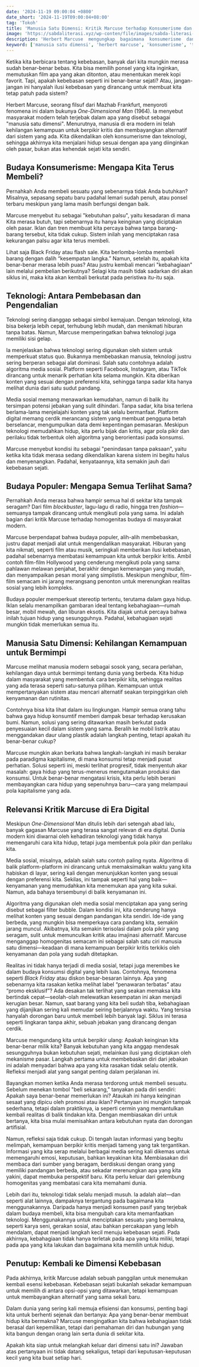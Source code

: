 ```yaml
---
date: '2024-11-19 09:00:04 +0800'
date_short: '2024-11-19T09:00:04+08:00'
tag: 'Tokoh'
title: 'Manusia Satu Dimensi: Kritik Marcuse terhadap Konsumerisme dan Teknologi'
image: 'https://sabdaliterasi.xyz/wp-conten/file/images/sabda-literasi-manusia-satu-dimensi-kritik-marcuse-terhadap-konsumerisme-dan-teknologi.jpg'
description: 'Herbert Marcuse  mengungkap  bagaimana  konsumerisme  dan  teknologi  membentuk  manusia  satu  dimensi.  Temukan  cara  menemukan  kebebasan  sejati.'
keyword: ['manusia satu dimensi', 'herbert marcuse', 'konsumerisme', 'teknologi dan kontrol sosial', 'ilusi kebebasan', 'kritik kapitalisme']
---
```

<p>Ketika kita berbicara tentang kebebasan, banyak dari kita mungkin merasa sudah benar-benar bebas. Kita bisa memilih ponsel yang kita inginkan, memutuskan film apa yang akan ditonton, atau menentukan merek kopi favorit. Tapi, apakah kebebasan seperti ini benar-benar sejati? Atau, jangan-jangan ini hanyalah ilusi kebebasan yang dirancang untuk membuat kita tetap patuh pada sistem? </p><p>Herbert Marcuse, seorang filsuf dari Mazhab Frankfurt, menyoroti fenomena ini dalam bukunya <em>One-Dimensional Man</em> (1964). Ia menyebut masyarakat modern telah terjebak dalam apa yang disebut sebagai "manusia satu dimensi". Menurutnya, manusia di era modern ini telah kehilangan kemampuan untuk berpikir kritis dan membayangkan alternatif dari sistem yang ada. Kita dikendalikan oleh konsumerisme dan teknologi, sehingga akhirnya kita menjalani hidup sesuai dengan apa yang diinginkan oleh pasar, bukan atas kehendak sejati kita sendiri. </p><h2>Budaya Konsumerisme: Mengapa Kita Terus Membeli? </h2><p>Pernahkah Anda membeli sesuatu yang sebenarnya tidak Anda butuhkan? Misalnya, sepasang sepatu baru padahal lemari sudah penuh, atau ponsel terbaru meskipun yang lama masih berfungsi dengan baik. </p><p>Marcuse menyebut itu sebagai "kebutuhan palsu", yaitu kesadaran di mana Kita merasa butuh, tapi sebenarnya itu hanya keinginan yang diciptakan oleh pasar. Iklan dan tren membuat kita percaya bahwa tanpa barang-barang tersebut, kita tidak cukup. Sistem inilah yang menciptakan rasa kekurangan palsu agar kita terus membeli. </p><p>Lihat saja Black Friday atau flash sale. Kita berlomba-lomba membeli barang dengan dalih “kesempatan langka.” Namun, setelah itu, apakah kita benar-benar merasa lebih puas? Atau justru kembali mencari "kebahagiaan" lain melalui pembelian berikutnya? Selagi kita masih tidak sadarkan diri akan siklus ini, maka kita akan kembali berkutat pada peristiwa itu-itu saja. </p><h2>Teknologi: Antara Pembebasan dan Pengendalian </h2><p>Teknologi sering dianggap sebagai simbol kemajuan. Dengan teknologi, kita bisa bekerja lebih cepat, terhubung lebih mudah, dan menikmati hiburan tanpa batas. Namun, Marcuse memperingatkan bahwa teknologi juga memiliki sisi gelap. </p><p>Ia menjelaskan bahwa teknologi sering digunakan oleh sistem untuk memperkuat status quo. Bukannya membebaskan manusia, teknologi justru sering berperan sebagai alat dominasi. Salah satu contohnya adalah algoritma media sosial. Platform seperti Facebook, Instagram, atau TikTok dirancang untuk menarik perhatian kita selama mungkin. Kita diberikan konten yang sesuai dengan preferensi kita, sehingga tanpa sadar kita hanya melihat dunia dari satu sudut pandang. </p><p>Media sosial memang menawarkan kemudahan, namun di balik itu tersimpan potensi jebakan yang sulit dihindari. Tanpa sadar, kita bisa terlena berlama-lama menjelajahi konten yang tak selalu bermanfaat. Platform digital memang cerdik merancang sistem yang membuat pengguna betah berselancar, mengumpulkan data demi kepentingan pemasaran. Meskipun teknologi memudahkan hidup, kita perlu bijak dan kritis, agar pola pikir dan perilaku tidak terbentuk oleh algoritma yang berorientasi pada konsumsi. </p><p>Marcuse menyebut kondisi itu sebagai "penindasan tanpa paksaan", yaitu ketika kita tidak merasa sedang dikendalikan karena sistem ini begitu halus dan menyenangkan. Padahal, kenyataannya, kita semakin jauh dari kebebasan sejati. </p><h2>Budaya Populer: Mengapa Semua Terlihat Sama? </h2><p>Pernahkah Anda merasa bahwa hampir semua hal di sekitar kita tampak seragam? Dari film <em>blockbuster</em>, lagu-lagu di radio, hingga tren <em>fashion</em>—semuanya tampak dirancang untuk mengikuti pola yang sama. Ini adalah bagian dari kritik Marcuse terhadap homogenitas budaya di masyarakat modern. </p><p>Marcuse berpendapat bahwa budaya populer,  alih-alih  membebaskan,  justru  dapat  menjadi  alat  untuk  mengendalikan  masyarakat. Hiburan  yang  kita  nikmati,  seperti  film  atau  musik,  seringkali  memberikan  ilusi  kebebasan,  padahal  sebenarnya  membatasi  kemampuan  kita  untuk  berpikir  kritis. Ambil  contoh  film-film  Hollywood  yang  cenderung  mengikuti  pola  yang  sama:  pahlawan  melawan  penjahat,  berakhir  dengan  kemenangan  yang  mudah,  dan  menyampaikan  pesan  moral  yang  simplistis. Meskipun  menghibur,  film-film  semacam  ini  jarang  merangsang  penonton  untuk  merenungkan  realitas  sosial  yang  lebih  kompleks. </p><p>Budaya populer memperkuat stereotip tertentu, terutama dalam gaya hidup. Iklan selalu menampilkan gambaran ideal tentang kebahagiaan—rumah besar, mobil mewah, dan liburan eksotis. Kita diajak untuk percaya bahwa inilah tujuan hidup yang sesungguhnya. Padahal, kebahagiaan sejati mungkin tidak memerlukan semua itu. </p><h2>Manusia Satu Dimensi: Kehilangan Kemampuan untuk Bermimpi</h2><p>Marcuse melihat manusia modern sebagai sosok yang, secara perlahan, kehilangan daya untuk bermimpi tentang dunia yang berbeda. Kita hidup dalam masyarakat yang membentuk cara berpikir kita, sehingga realitas yang ada terasa seperti satu-satunya pilihan. Kemampuan untuk mempertanyakan sistem atau mencari alternatif seakan terpinggirkan oleh kenyamanan dan rutinitas.</p><p>Contohnya bisa kita lihat dalam isu lingkungan. Hampir semua orang tahu bahwa gaya hidup konsumtif memberi dampak besar terhadap kerusakan bumi. Namun, solusi yang sering ditawarkan masih berkutat pada penyesuaian kecil dalam sistem yang sama. Beralih ke mobil listrik atau menggandakan daur ulang plastik adalah langkah penting, tetapi apakah itu benar-benar cukup?</p><p>Marcuse mungkin akan berkata bahwa langkah-langkah ini masih berakar pada paradigma kapitalisme, di mana konsumsi tetap menjadi pusat perhatian. Solusi seperti ini, meski terlihat progresif, tidak menyentuh akar masalah: gaya hidup yang terus-menerus mengutamakan produksi dan konsumsi. Untuk benar-benar mengatasi krisis, kita perlu lebih berani membayangkan cara hidup yang sepenuhnya baru—cara yang melampaui pola kapitalisme yang ada.</p><h2>Relevansi Kritik Marcuse di Era Digital</h2><p>Meskipun <em>One-Dimensional </em>Man ditulis lebih dari setengah abad lalu, banyak gagasan Marcuse yang terasa sangat relevan di era digital. Dunia modern kini diwarnai oleh kehadiran teknologi yang tidak hanya memengaruhi cara kita hidup, tetapi juga membentuk pola pikir dan perilaku kita.</p><p>Media sosial, misalnya, adalah salah satu contoh paling nyata. Algoritma di balik platform-platform ini dirancang untuk memaksimalkan waktu yang kita habiskan di layar, sering kali dengan menunjukkan konten yang sesuai dengan preferensi kita. Sekilas, ini tampak seperti hal yang baik—kenyamanan yang memudahkan kita menemukan apa yang kita sukai. Namun, ada bahaya tersembunyi di balik kenyamanan ini.</p><p>Algoritma yang digunakan oleh media sosial menciptakan apa yang sering disebut sebagai filter bubble. Dalam kondisi ini, kita cenderung hanya melihat konten yang sesuai dengan pandangan kita sendiri. Ide-ide yang berbeda, yang mungkin bisa memperkaya cara pandang kita, semakin jarang muncul. Akibatnya, kita semakin terisolasi dalam pola pikir yang seragam, sulit untuk memunculkan kritik atau imajinasi alternatif. Marcuse menganggap homogenitas semacam ini sebagai salah satu ciri manusia satu dimensi—keadaan di mana kemampuan berpikir kritis terkikis oleh kenyamanan dan pola yang sudah ditetapkan.</p><p>Realitas ini tidak hanya terjadi di media sosial, tetapi juga merembes ke dalam budaya konsumsi digital yang lebih luas. Contohnya, fenomena seperti <em>Black Friday</em> atau diskon besar-besaran lainnya. Apa yang sebenarnya kita rasakan ketika melihat label “penawaran terbatas” atau “promo eksklusif”? Ada desakan tak terlihat yang seakan memaksa kita bertindak cepat—seolah-olah melewatkan kesempatan ini akan menjadi kerugian besar. Namun, saat barang yang kita beli sudah tiba, kebahagiaan yang dijanjikan sering kali memudar seiring berjalannya waktu. Yang tersisa hanyalah dorongan baru untuk membeli lebih banyak lagi. Siklus ini terasa seperti lingkaran tanpa akhir, sebuah jebakan yang dirancang dengan cerdik.</p><p>Marcuse mengundang kita untuk berpikir ulang: Apakah keinginan kita benar-benar milik kita? Banyak kebutuhan yang kita anggap mendesak sesungguhnya bukan kebutuhan sejati, melainkan ilusi yang diciptakan oleh mekanisme pasar. Langkah pertama untuk membebaskan diri dari jebakan ini adalah menyadari bahwa apa yang kita rasakan tidak selalu otentik. Refleksi menjadi alat yang sangat penting dalam perjalanan ini.</p><p>Bayangkan momen ketika Anda merasa terdorong untuk membeli sesuatu. Sebelum menekan tombol "beli sekarang," tanyakan pada diri sendiri: Apakah saya benar-benar memerlukan ini? Ataukah ini hanya keinginan sesaat yang dipicu oleh promosi atau iklan? Pertanyaan ini mungkin tampak sederhana, tetapi dalam praktiknya, ia seperti cermin yang memantulkan kembali realitas di balik tindakan kita. Dengan membiasakan diri untuk bertanya, kita bisa mulai memisahkan antara kebutuhan nyata dan dorongan artifisial.</p><p>Namun, refleksi saja tidak cukup. Di tengah lautan informasi yang begitu melimpah, kemampuan berpikir kritis menjadi tameng yang tak tergantikan. Informasi yang kita serap melalui berbagai media sering kali dikemas untuk memengaruhi emosi, keputusan, bahkan keyakinan kita. Membiasakan diri membaca dari sumber yang beragam, berdiskusi dengan orang yang memiliki pandangan berbeda, atau sekadar merenungkan apa yang kita yakini, dapat membuka perspektif baru. Kita perlu keluar dari gelembung homogenitas yang membatasi cara kita memahami dunia.</p><p>Lebih dari itu, teknologi tidak selalu menjadi musuh. Ia adalah alat—dan seperti alat lainnya, dampaknya tergantung pada bagaimana kita menggunakannya. Daripada hanya menjadi konsumen pasif yang terjebak dalam budaya membeli, kita bisa mengubah cara kita memanfaatkan teknologi. Menggunakannya untuk menciptakan sesuatu yang bermakna, seperti karya seni, gerakan sosial, atau bahkan percakapan yang lebih mendalam, dapat menjadi langkah kecil menuju kebebasan sejati. Pada akhirnya, kebahagiaan tidak hanya terletak pada apa yang kita miliki, tetapi pada apa yang kita lakukan dan bagaimana kita memilih untuk hidup.</p><h2>Penutup: Kembali ke Dimensi Kebebasan</h2><p>Pada akhirnya, kritik Marcuse adalah sebuah panggilan untuk menemukan kembali esensi kebebasan. Kebebasan sejati bukanlah sekadar kemampuan untuk memilih di antara opsi-opsi yang ditawarkan, tetapi kemampuan untuk membayangkan alternatif yang sama sekali baru.</p><p>Dalam dunia yang sering kali memuja efisiensi dan konsumsi, penting bagi kita untuk berhenti sejenak dan bertanya: Apa yang benar-benar membuat hidup kita bermakna? Marcuse mengingatkan kita bahwa kebahagiaan tidak berasal dari kepemilikan, tetapi dari pemahaman diri dan hubungan yang kita bangun dengan orang lain serta dunia di sekitar kita.</p><p>Apakah kita siap untuk melangkah keluar dari dimensi satu ini? Jawaban atas pertanyaan ini tidak datang sekaligus, tetapi dari keputusan-keputusan kecil yang kita buat setiap hari. </p>

